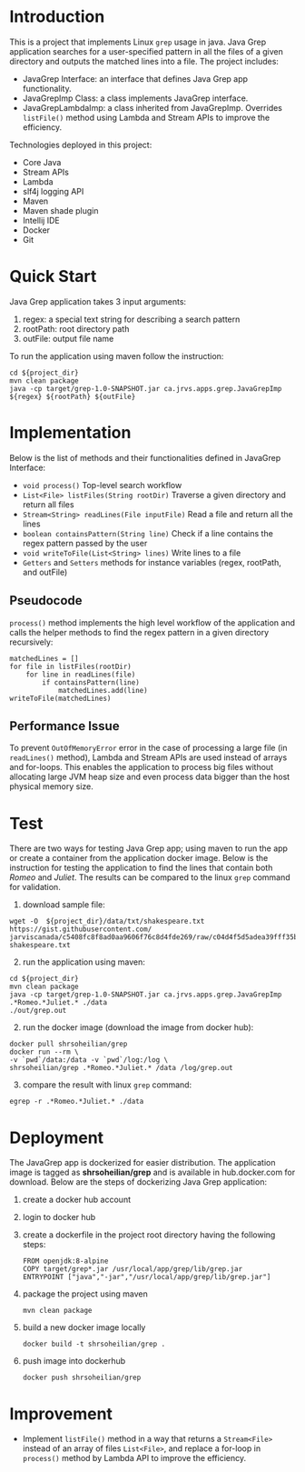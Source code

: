 # Introduction
This is a project that implements Linux `grep` usage in java. Java Grep application searches 
for a user-specified pattern in all the files of a given directory and outputs the 
matched lines into a file. The project includes:

- JavaGrep Interface: an interface that defines Java Grep app functionality.
- JavaGrepImp Class: a class implements JavaGrep interface.
- JavaGrepLambdaImp: a class inherited from JavaGrepImp. Overrides `listFile()` method 
using Lambda and Stream APIs to improve the efficiency.

Technologies deployed in this project:
- Core Java
- Stream APIs
- Lambda
- slf4j logging API
- Maven
- Maven shade plugin
- Intellij IDE
- Docker
- Git

# Quick Start
Java Grep application takes 3 input arguments:

1. regex: a special text string for describing a search pattern
2. rootPath: root directory path
3. outFile: output file name

To run the application using maven follow the instruction:

```
cd ${project_dir}
mvn clean package
java -cp target/grep-1.0-SNAPSHOT.jar ca.jrvs.apps.grep.JavaGrepImp ${regex} ${rootPath} ${outFile}
```

# Implementation
Below is the list of methods and their functionalities defined in JavaGrep Interface:
- `void process()` Top-level search workflow
- `List<File> listFiles(String rootDir)` Traverse a given directory and return all files
- `Stream<String> readLines(File inputFile)` Read a file and return all the lines
- `boolean containsPattern(String line)` Check if a line contains the regex pattern passed 
  by the user
- `void writeToFile(List<String> lines)` Write lines to a file 
- `Getters` and `Setters` methods for instance variables (regex, rootPath, and outFile)

## Pseudocode
`process()` method implements the high level workflow of the application and calls the 
helper methods to find the regex pattern in a given directory recursively:
```
matchedLines = []
for file in listFiles(rootDir)
    for line in readLines(file)
        if containsPattern(line)
            matchedLines.add(line)
writeToFile(matchedLines)            
```

## Performance Issue
To prevent `OutOfMemoryError` error in the case of processing a large file (in `readLines()` 
method), Lambda and Stream APIs are used instead of arrays and for-loops. This enables the 
application to process big files without allocating large JVM heap size and even process data
bigger than the host physical memory size.

# Test
There are two ways for testing Java Grep app; using maven to run the app or create a container
from the application docker image. Below is the instruction for testing the application to 
find the lines that contain both *Romeo* and *Juliet*. The results can be compared to the linux
`grep` command for validation.

1. download sample file:
```
wget -O  ${project_dir}/data/txt/shakespeare.txt https://gist.githubusercontent.com/
jarviscanada/c5408fc8f8ad0aa9606f76c8d4fde269/raw/c04d4f5d5adea39fff35ba3b9ec889d667292a0e/
shakespeare.txt
```

2. run the application using maven:

```
cd ${project_dir}
mvn clean package
java -cp target/grep-1.0-SNAPSHOT.jar ca.jrvs.apps.grep.JavaGrepImp .*Romeo.*Juliet.* ./data 
./out/grep.out
```

2. run the docker image (download the image from docker hub):
```
docker pull shrsoheilian/grep
docker run --rm \
-v `pwd`/data:/data -v `pwd`/log:/log \
shrsoheilian/grep .*Romeo.*Juliet.* /data /log/grep.out
```

3. compare the result with linux `grep` command:

`egrep -r .*Romeo.*Juliet.* ./data`

# Deployment
The JavaGrep app is dockerized for easier distribution. The application image is tagged as
**shrsoheilian/grep** and is available in hub.docker.com for download.
Below are the steps of dockerizing Java Grep application:

1. create a docker hub account
2. login to docker hub 
3. create a dockerfile in the project root directory having the following steps:
    ```
    FROM openjdk:8-alpine
    COPY target/grep*.jar /usr/local/app/grep/lib/grep.jar
    ENTRYPOINT ["java","-jar","/usr/local/app/grep/lib/grep.jar"]
    ```
4. package the project using maven

    `mvn clean package`

   
5. build a new docker image locally

    `docker build -t shrsoheilian/grep .`
   

6. push image into dockerhub
    
    `docker push shrsoheilian/grep`

# Improvement
- Implement `listFile()` method in a way that returns a `Stream<File>` instead of an array of 
  files `List<File>`, and replace a for-loop in `process()` method by Lambda API to improve the
  efficiency.
